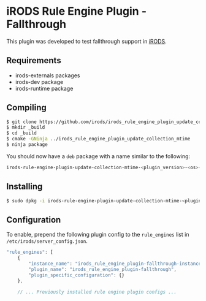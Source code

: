 # iRODS Rule Engine Plugin - Fallthrough

This plugin was developed to test fallthrough support in [iRODS](https://github.com/irods/irods).

## Requirements

- irods-externals packages
- irods-dev package
- irods-runtime package

## Compiling

```bash
$ git clone https://github.com/irods/irods_rule_engine_plugin_update_collection_mtime
$ mkdir _build
$ cd _build
$ cmake -GNinja ../irods_rule_engine_plugin_update_collection_mtime
$ ninja package
```
You should now have a `deb` package with a name similar to the following:

```bash
irods-rule-engine-plugin-update-collection-mtime-<plugin_version>-<os>-<arch>.deb
```

## Installing

```bash
$ sudo dpkg -i irods-rule-engine-plugin-update-collection-mtime-<plugin_version>-<os>-<arch>.deb
```

## Configuration

To enable, prepend the following plugin config to the `rule_engines` list in `/etc/irods/server_config.json`.

```javascript
"rule_engines": [
    {
        "instance_name": "irods_rule_engine_plugin-fallthrough-instance",
        "plugin_name": "irods_rule_engine_plugin-fallthrough",
        "plugin_specific_configuration": {}
    },
    
    // ... Previously installed rule engine plugin configs ...
```

